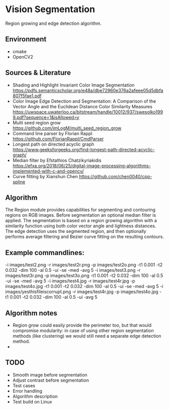 # Vision Segmentation
Region growing and edge detection algorithm.

## Environment
* cmake
* OpenCV2

## Sources & Literature
* Shading and Highlight Invariant Color Image Segmentation 
https://pdfs.semanticscholar.org/e48a/dbe72960e376a2afeee05d5dbfa807f5fae1.pdf
* Color Image Edge Detection and Segmentation: A Comparison of the Vector Angle and the Euclidean Distance Color Similarity Measures
https://uwspace.uwaterloo.ca/bitstream/handle/10012/937/swesolko1999.pdf?sequence=1&isAllowed=y
* Multi seed region grow
https://github.com/imLogM/multi_seed_region_grow
* Command line parser by Florian Rappl
https://github.com/FlorianRappl/CmdParser
* Longest path on directed acyclic graph
https://www.geeksforgeeks.org/find-longest-path-directed-acyclic-graph/
* Median filter by Efstathios Chatzikyriakidis
https://efxa.org/2018/06/25/digital-image-processing-algorithms-implemented-with-c-and-opencv/
* Curve fitting by Xianshun Chen
https://github.com/chen0040/cpp-spline

## Algorithm
The Region module provides capabilities for segmenting and contouring regions on RGB images. Before segmentation an optional median filter is applied. The segmentation is based on a region growing algorithm with a similarity function using both color vector angle and lightness distances. The edge detection uses the segmented region, and then optionally performs average filtering and Bezier curve fitting on the resulting contours.

## Example commandlines:
-i images/test2.png -r images/test2r.png -p images/test2o.png -t1 0.001 -t2 0.032 -dim 100 -al 0.5 -ui -se -med -avg 5
-i images/test3.png -r images/test3r.png -p images/test3o.png -t1 0.001 -t2 0.032 -dim 100 -al 0.5 -ui -se -med -avg 5
-i images/test4.jpg -r images/test4r.jpg -p images/test4o.jpg -t1 0.001 -t2 0.032 -dim 100 -al 0.5 -ui -se -med -avg 5
-i images/yesthisfileiscorrupt.png -r images/test4r.jpg -p images/test4o.jpg -t1 0.001 -t2 0.032 -dim 100 -al 0.5 -ui -avg 5

## Algorithm notes
* Region grow could easily provide the perimeter too, but that would compromise modularity: in case of using other region segmentation methods (like clustering) we would still need a separate edge detection method.
*

## TODO
* Smooth image before segmentation
* Adjust contrast before segmentation
* Test cases
* Error handling
* Algorithm description
* Test build on Linux
